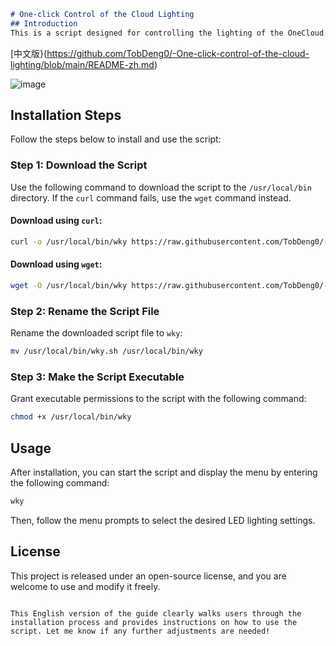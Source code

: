 ```markdown
# One-click Control of the Cloud Lighting
## Introduction
This is a script designed for controlling the lighting of the OneCloud device. With this script, you can easily control the LED lights on the device via the command line.
```
[中文版}(https://github.com/TobDeng0/-One-click-control-of-the-cloud-lighting/blob/main/README-zh.md)

![image](https://github.com/user-attachments/assets/f06fd74e-188a-44ea-8b5a-2c52fa33d63a)


## Installation Steps

Follow the steps below to install and use the script:

### Step 1: Download the Script

Use the following command to download the script to the `/usr/local/bin` directory. If the `curl` command fails, use the `wget` command instead.

#### Download using `curl`:
```bash
curl -o /usr/local/bin/wky https://raw.githubusercontent.com/TobDeng0/-One-click-control-of-the-cloud-lighting/main/wky.sh
```

#### Download using `wget`:
```bash
wget -O /usr/local/bin/wky https://raw.githubusercontent.com/TobDeng0/-One-click-control-of-the-cloud-lighting/main/wky.sh
```

### Step 2: Rename the Script File

Rename the downloaded script file to `wky`:

```bash
mv /usr/local/bin/wky.sh /usr/local/bin/wky
```

### Step 3: Make the Script Executable

Grant executable permissions to the script with the following command:

```bash
chmod +x /usr/local/bin/wky
```

## Usage

After installation, you can start the script and display the menu by entering the following command:

```bash
wky
```

Then, follow the menu prompts to select the desired LED lighting settings.

## License

This project is released under an open-source license, and you are welcome to use and modify it freely.
```

This English version of the guide clearly walks users through the installation process and provides instructions on how to use the script. Let me know if any further adjustments are needed!
